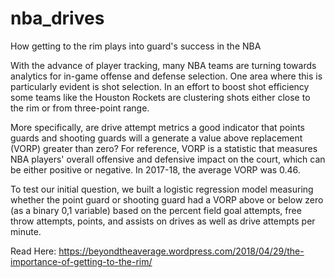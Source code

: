 # nba_drives
How getting to the rim plays into guard's success in the NBA 

With the advance of player tracking, many NBA teams are turning towards analytics for in-game offense and defense selection. One area where this is particularly evident is shot selection. In an effort to boost shot efficiency some teams like the Houston Rockets are clustering shots either close to the rim or from three-point range.

More specifically, are drive attempt metrics a good indicator that points guards and shooting guards will a generate a value above replacement (VORP) greater than zero? For reference, VORP is a statistic that measures NBA players' overall offensive and defensive impact on the court, which can be either positive or negative. In 2017-18, the average VORP was 0.46.

To test our initial question, we built a logistic regression model measuring whether the point guard or shooting guard had a VORP above or below zero (as a binary 0,1 variable) based on the percent field goal attempts, free throw attempts, points, and assists on drives as well as drive attempts per minute.

Read Here: https://beyondtheaverage.wordpress.com/2018/04/29/the-importance-of-getting-to-the-rim/


